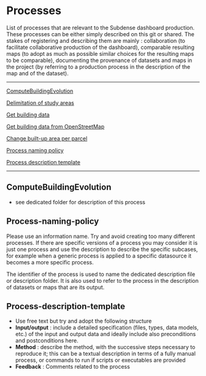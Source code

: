 # Processes

List of processes that are relevant to the Subdense dashboard production. These processes can be either simply described on this git or shared. The stakes of registering and describing them are mainly : collaboration (to facilitate collaborative production of the dashboard), comparable resulting maps (to adopt as much as possible similar choices for the resulting maps to be comparable), documenting the provenance of datasets and maps in the project (by referring to a production process in the description of the map and of the dataset). 


*******
 [ComputeBuildingEvolution](./ComputeBuildingEvolution.md)
 
 [Delimitation of study areas](./DemliminateStudyArea)
 
 [Get building data](./GetBuildingData.md)
 
 [Get building data from OpenStreetMap](./GetOpenStreetMapBuildingData)
 
 [Change built-up area per parcel](./)

 [Process naming policy](#Process-naming-policy)
 
 [Process description template](#Dataset-description-template)
*******

## ComputeBuildingEvolution
* see dedicated folder for description of this process

## Process-naming-policy
Please use an information name. Try and avoid creating too many different processes. If there are specific versions of a process you may consider it is just one process and use the description to describe the specific subcases, for example when a generic process is applied to a specific datasource it becomes a more specific process. 
    
The identifier of the process is used to name the dedicated description file or description folder. It is also used to refer to the process in the description of datasets or maps that are its output. 
    
## Process-description-template
* Use free text but try and adopt the following structure
* **Input/output** : include a detailed specification (files, types, data models, etc.) of the input and output data and ideally include also preconditions and postconditions here. 
* **Method** : describe the method, with the successive steps necessary to reproduce it; this can be a textual description in terms of a fully manual process, or commands to run if scripts or executables are provided
* **Feedback** : Comments related to the process
